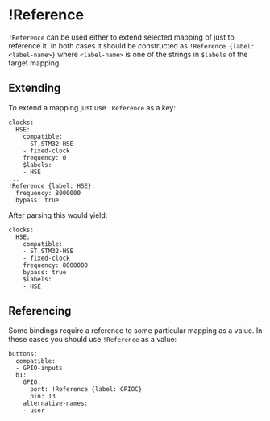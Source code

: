 !Reference
==========

`!Reference` can be used either to extend selected mapping of just to reference it. In both cases it should be
constructed as `!Reference {label: <label-name>}` where `<label-name>` is one of the strings in `$labels` of the target
mapping.

Extending
---------

To extend a mapping just use `!Reference` as a key:

```
clocks:
  HSE:
    compatible:
    - ST,STM32-HSE
    - fixed-clock
    frequency: 0
    $labels:
    - HSE
...
!Reference {label: HSE}:
  frequency: 8000000
  bypass: true
```

After parsing this would yield:

```
clocks:
  HSE:
    compatible:
    - ST,STM32-HSE
    - fixed-clock
    frequency: 8000000
    bypass: true
    $labels:
    - HSE
```

Referencing
-----------

Some bindings require a reference to some particular mapping as a value. In these cases you should use `!Reference` as a
value:

```
buttons:
  compatible:
  - GPIO-inputs
  b1:
    GPIO:
      port: !Reference {label: GPIOC}
      pin: 13
    alternative-names:
    - user
```
